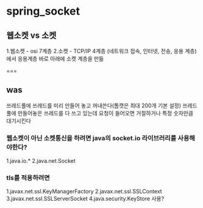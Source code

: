 # spring_socket

<h2>웹소켓 vs 소켓</h2>

1.웹소켓 - osi 7계층
2.소켓 - TCP/IP 4계층 (네트워크 접속, 인터넷, 전송, 응용 계층)에서 응용계층 바로 아래에 소켓 계층을 만듦

===

<h2>was</h2>
쓰레드풀에 쓰레드를 미리 만들어 놓고 꺼내쓴다(톰캣은 최대 200개 기본 설정)
쓰레드풀에 만들어놓은 쓰레드를 다 쓰고 있는데 요청이 들어오면 거절하거나 특정 숫자만큼 대기시킨다


<h3>웹소켓이 아닌 소켓통신을 하려면 java의 socket.io 라이브러리를 사용해야한다?</h3>
1.java.io.*
2.java.net.Socket

<h3>tls를 적용하려면</h3>
1.javax.net.ssl.KeyManagerFactory
2.javax.net.ssl.SSLContext
3.javax.net.ssl.SSLServerSocket
4.java.security.KeyStore
사용?




